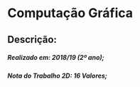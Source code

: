 # Computação Gráfica 

## Descrição:
##### Realizado em: 2018/19 (2º ano);  
##### Nota do Trabalho 2D: 16 Valores;